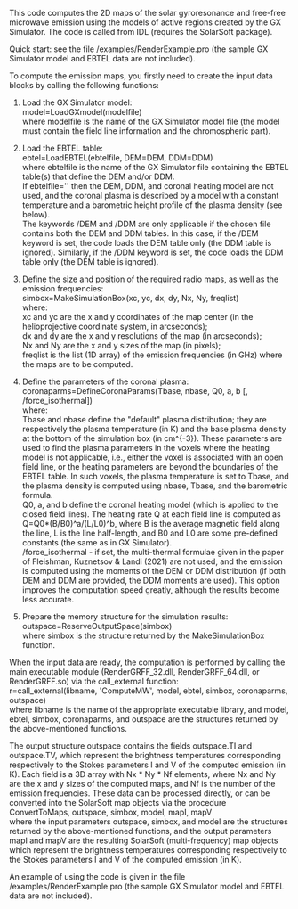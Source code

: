 This code computes the 2D maps of the solar gyroresonance and free-free microwave emission using the models of active regions created by the GX Simulator. The code is called from IDL (requires the SolarSoft package).

Quick start: see the file /examples/RenderExample.pro (the sample GX Simulator model and EBTEL data are not included).

To compute the emission maps, you firstly need to create the input data blocks by calling the following functions:

1. Load the GX Simulator model:<br/>
   model=LoadGXmodel(modelfile)<br/>
   where modelfile is the name of the GX Simulator model file (the model must contain the field line information and the chromospheric part).
   
2. Load the EBTEL table:<br/>
   ebtel=LoadEBTEL(ebtelfile, DEM=DEM, DDM=DDM)<br/>
   where ebtelfile is the name of the GX Simulator file containing the EBTEL table(s) that define the DEM and/or DDM.<br/> 
   If ebtelfile='' then the DEM, DDM, and coronal heating model are not used, and the coronal plasma is described by a model with a constant temperature and a barometric height profile of the plasma density (see below).<br/>
   The keywords /DEM and /DDM are only applicable if the chosen file contains both the DEM and DDM tables. In this case, if the /DEM keyword is set, the code loads the DEM table only (the DDM table is ignored). Similarly, if the /DDM keyword is set, the code loads the DDM table only (the DEM table is ignored).

3. Define the size and position of the required radio maps, as well as the emission frequencies:<br/>
   simbox=MakeSimulationBox(xc, yc, dx, dy, Nx, Ny, freqlist)<br/>
   where:<br/>
   xc and yc are the x and y coordinates of the map center (in the helioprojective coordinate system, in arcseconds);<br/>
   dx and dy are the x and y resolutions of the map (in arcseconds);<br/>
   Nx and Ny are the x and y sizes of the map (in pixels);<br/>
   freqlist is the list (1D array) of the emission frequencies (in GHz) where the maps are to be computed.
   
4. Define the parameters of the coronal plasma:<br/>
   coronaparms=DefineCoronaParams(Tbase, nbase, Q0, a, b [, /force_isothermal])<br/>
   where:<br/>
   Tbase and nbase define the "default" plasma distribution; they are respectively the plasma temperature (in K) and the base plasma density at the bottom of the simulation box (in cm^{-3}). These parameters are used to find the plasma parameters in the voxels where the heating model is not applicable, i.e., either the voxel is associated with an open field line, or the heating parameters are beyond the boundaries of the EBTEL table. In such voxels, the plasma temperature is set to Tbase, and the plasma density is computed using nbase, Tbase, and the barometric formula.<br/>
   Q0, a, and b define the coronal heating model (which is applied to the closed field lines). The heating rate Q at each field line is computed as Q=Q0*(B/B0)^a/(L/L0)^b, where B is the average magnetic field along the line, L is the line half-length, and B0 and L0 are some pre-defined constants (the same as in GX Simulator).<br/>
   /force_isothermal - if set, the multi-thermal formulae given in the paper of Fleishman, Kuznetsov & Landi (2021) are not used, and the emission is computed using the moments of the DEM or DDM distribution (if both DEM and DDM are provided, the DDM moments are used). This option improves the computation speed greatly, although the results become less accurate.
   
5. Prepare the memory structure for the simulation results:<br/>
   outspace=ReserveOutputSpace(simbox)<br/>
   where simbox is the structure returned by the MakeSimulationBox function.
   
When the input data are ready, the computation is performed by calling the main executable module (RenderGRFF_32.dll, RenderGRFF_64.dll, or RenderGRFF.so) via the call_external function:<br/>
r=call_external(libname, 'ComputeMW', model, ebtel, simbox, coronaparms, outspace)<br/>
where libname is the name of the appropriate executable library, and model, ebtel, simbox, coronaparms, and outspace are the structures returned by the above-mentioned functions.

The output structure outspace contains the fields outspace.TI and outspace.TV, which represent the brightness temperatures corresponding respectively to the Stokes parameters I and V of the computed emission (in K). Each field is a 3D array with Nx * Ny * Nf elements, where Nx and Ny are the x and y sizes of the computed maps, and Nf is the number of the emission frequencies. These data can be processed directly, or can be converted into the SolarSoft map objects via the procedure<br/>
ConvertToMaps, outspace, simbox, model, mapI, mapV<br/>
where the input parameters outspace, simbox, and model are the structures returned by the above-mentioned functions, and the output parameters mapI and mapV are the resulting SolarSoft (multi-frequency) map objects which represent the brightness temperatures corresponding respectively to the Stokes parameters I and V of the computed emission (in K).

An example of using the code is given in the file /examples/RenderExample.pro (the sample GX Simulator model and EBTEL data are not included).
